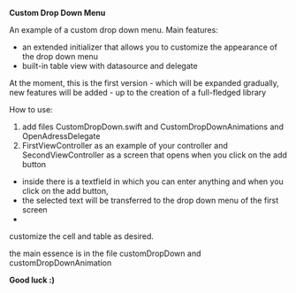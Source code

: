 **Custom Drop Down Menu**

An example of a custom drop down menu. Main features:
- an extended initializer that allows you to customize the appearance of the drop down menu
- built-in table view with datasource and delegate

At the moment, this is the first version - which will be expanded gradually, new features will be added - up to the creation of a full-fledged library

How to use: 
1) add files CustomDropDown.swift and CustomDropDownAnimations and OpenAdressDelegate
2) FirstViewController as an example of your controller and SecondViewController as a screen that opens when you click on the add button
- inside there is a textfield in which you can enter anything and when you click on the add button,
- the selected text will be transferred to the drop down menu of the first screen
- 
customize the cell and table as desired.

the main essence is in the file customDropDown and customDropDownAnimation

**Good luck :)**

